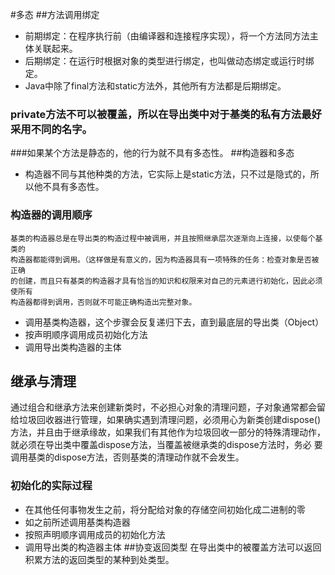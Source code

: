 #多态
##方法调用绑定
* 前期绑定：在程序执行前（由编译器和连接程序实现），将一个方法同方法主体关联起来。
* 后期绑定：在运行时根据对象的类型进行绑定，也叫做动态绑定或运行时绑定。
* Java中除了final方法和static方法外，其他所有方法都是后期绑定。
### private方法不可以被覆盖，所以在导出类中对于基类的私有方法最好采用不同的名字。
###如果某个方法是静态的，他的行为就不具有多态性。
##构造器和多态
* 构造器不同与其他种类的方法，它实际上是static方法，只不过是隐式的，所以他不具有多态性。
### 构造器的调用顺序
```
基类的构造器总是在导出类的构造过程中被调用，并且按照继承层次逐渐向上连接，以使每个基类的
构造器都能得到调用。（这样做是有意义的，因为构造器具有一项特殊的任务：检查对象是否被正确
的创建，而且只有基类的构造器才具有恰当的知识和权限来对自己的元素进行初始化，因此必须使所有
构造器都得到调用，否则就不可能正确构造出完整对象。
```
* 调用基类构造器，这个步骤会反复递归下去，直到最底层的导出类（Object）
* 按声明顺序调用成员初始化方法
* 调用导出类构造器的主体
## 继承与清理
通过组合和继承方法来创建新类时，不必担心对象的清理问题，子对象通常都会留给垃圾回收器进行管理，如果确实遇到清理问题，必须用心为新类创建dispose()
方法，并且由于继承缘故，如果我们有其他作为垃圾回收一部分的特殊清理动作，就必须在导出类中覆盖dispose方法，当覆盖被继承类的dispose方法时，务必
要调用基类的dispose方法，否则基类的清理动作就不会发生。
### 初始化的实际过程
* 在其他任何事物发生之前，将分配给对象的存储空间初始化成二进制的零
* 如之前所述调用基类构造器
* 按照声明顺序调用成员的初始化方法
* 调用导出类的构造器主体
##协变返回类型
在导出类中的被覆盖方法可以返回积累方法的返回类型的某种到处类型。
